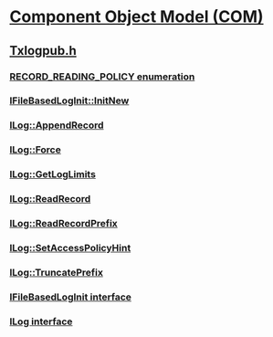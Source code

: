 # [Component Object Model (COM)](../_com/index.md)
## [Txlogpub.h](index.md)
### [RECORD_READING_POLICY enumeration](../txlogpub/ne-txlogpub-record_reading_policy.md)
### [IFileBasedLogInit::InitNew](../txlogpub/nf-txlogpub-ifilebasedloginit-initnew.md)
### [ILog::AppendRecord](../txlogpub/nf-txlogpub-ilog-appendrecord.md)
### [ILog::Force](../txlogpub/nf-txlogpub-ilog-force.md)
### [ILog::GetLogLimits](../txlogpub/nf-txlogpub-ilog-getloglimits.md)
### [ILog::ReadRecord](../txlogpub/nf-txlogpub-ilog-readrecord.md)
### [ILog::ReadRecordPrefix](../txlogpub/nf-txlogpub-ilog-readrecordprefix.md)
### [ILog::SetAccessPolicyHint](../txlogpub/nf-txlogpub-ilog-setaccesspolicyhint.md)
### [ILog::TruncatePrefix](../txlogpub/nf-txlogpub-ilog-truncateprefix.md)
### [IFileBasedLogInit interface](../txlogpub/nn-txlogpub-ifilebasedloginit.md)
### [ILog interface](../txlogpub/nn-txlogpub-ilog.md)
